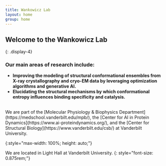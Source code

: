 ```yaml
---
title: Wankowicz Lab
layout: home
group: home
---
```


## Welcome to the Wankowicz Lab
{: .display-4}

### Our main areas of research include:
- **Improving the modeling of structural conformational ensembles from X-ray crystallography and cryo-EM data by leveraging optimization algorithms and generative AI.**
- **Elucidating the structural mechanisms by which conformational entropy influences binding specificity and catalysis.**

<br>
We are part of the [Molecular Physiology & Biophysics Department](https://medschool.vanderbilt.edu/mpb/), the [Center for AI in Protein Dynamics](https://www.ai-proteindynamics.org/), and the [Center for Structural Biology](https://www.vanderbilt.edu/csb/) at Vanderbilt University.

![](){:style="max-width: 100%; height: auto;"}

We are located in Light Hall at Vanderbilt University.
{: style="font-size: 0.875rem;"}
